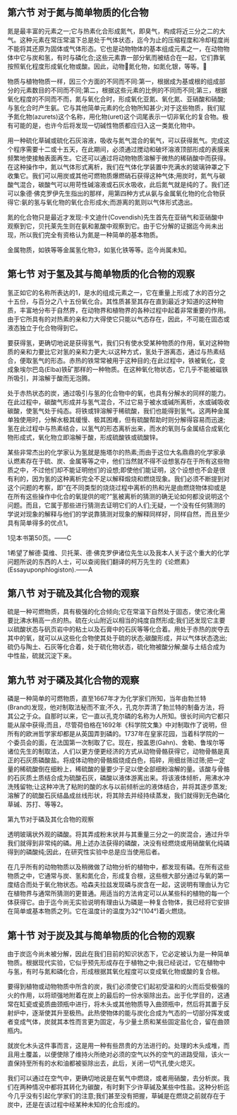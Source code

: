 ## 第六节 对于氮与简单物质的化合物

氮是最丰富的元素之一;它与热素化合形成氮气，即臭气，构成将近三分之二的大气。这种元素在常压常温下总是处于气体状态，迄今为止的压缩程度和冷却程度尚不能将其还原为固体或气体形态。它也是动物物体的基本组成元素之一，在动物物体中它与炭和氢，有时与磷化合;这些元素靠一部分氧而被结合在一起，它们靠氧按照氧化程度形成氧化物或酸。因此，动物氮化物，如氮化银，等等。

物质与植物物质一样，因三个方面的不同而不同:第一，根据成为基或根的组成部分的元素数目的不同而不同;第二，根据这些元素的比例的不同而不同;第三，根据氧化程度的不同而不而，氮与氧化合时，形成氧化亚氮、氧化氮、亚硝酸和硝酸;与氢化合时产生氨。它与其他简单元素的化合物所知甚少;对于这些物质，我们赋予氮化物(azurets)这个名称，用化物(uret)这个词尾表示一切非氧化的复合物。极有可能的是，也许今后将发现一切碱性物质都应归入这一类氮化物中。

用一种硫化草碱或硫化石灰溶液，吸收与氮气混合的氧气，可以获得氮气。完成这个程序需要十二或十五天，在此期间，必须通过搅动和破坏溶液顶部形成的表膜来频繁地使接触表面再生。它还可以通过将动物物质溶解于微热的稀硝酸中而获得。在这种操作中，氮以气体形式离析，我们在气体化学装置中充满水的玻璃钟罩之下收集它。我们可以用炭或其他可燃物质爆燃硝石获得这种气体;用炭时，氮气与碳酸气混合，碳酸气可以用苛性碱溶液或石灰水吸收，此后氮气就是纯的了。我们还可以象德·佛克罗伊先生指出的那样，用第四种方式从氨与金属氧化物的化合物获得它:氨的氢与氧化物的氧化合形成水;而游离的氮则以气体形式逸出。

氮的化合物只是最近才发现:卡文迪什(Covendish)先生首先在亚硝气和亚硝酸中观察到它，贝托莱先生则在氨和氰酸中观察到它。由于它分解的证据迄今尚未出现，所以我们完全有资格认为氮是一种简单的基本物质。


金属物质，如铁等等金属氢化物3，如氢化铁等等。迄今尚属未知。

## 第七节 对于氢及其与简单物质的化合物的观察

氢正如它的名称所表达的1，是水的组成元素之一，它在重量上形成了水的百分之十五份，与百分之八十五份氧化合。其性质甚至其存在直到最近才知道的这种物质，丰富地分布于自然界，在动物界和植物界的各种过程中起着非常重要的作用。由于它所具有的对热素的亲和力大得使它只能以气态存在，因此，不可能在固态或液态独立于化合物得到它。

要获得氢，更确切地说是获得氢气，我们只有使水受某种物质的作用，氧对这种物质的亲和力要比它对氢的亲和力更大;以这种方式，氢处于游离态，通过与热素结合，便取氢气的形态。赤热的铁常常被用于这种目的;在此过程中，铁被氧化，变成象埃尔巴岛(Elba)铁矿那样的一种物质。在这种氧化物状态，它几乎不能被磁铁所吸引，并溶解于酸而无泡腾。

处于赤热状态的炭，通过吸引与氢的化合物中的氧，也具有分解水的同样的能力。在此过程中，碳酸气形成并与氢气混合，不过它易于被水或碱所离析，水或碱吸收碳酸，使氢气处于纯态。将铁或锌溶解于稀硫酸，我们也能得到氢气。这两种金属单独使用时，分解水极其缓慢、极其困难，但有硫酸帮助时则分解得容易而迅速;氢在此过程中与热素结合，以氢气的形态离析出来，而水的氧则与金属结合成氧化物形成式，氧化物立即溶解于酸，形成硫酸铁或硫酸锌。

某些非常杰出的化学家认为氢就是施塔尔的热素;而由于这位大名鼎鼎的化学家承认燃素存在于硫、炭、金属等等之中，他们当然就不得不设想氢存在于所有这些物质之中，不过他们却不能证明他们的设想;即使他们能证明，这个设想也不会是很有利的，因为氢的这种离析完全不足以解释煅烧和燃烧现象。我们必须不断提到对这个问题的考察，即“在不同类型的烧烧过程中离析的热和光是由燃烧物体抑或是在所有这些操作中化合的氧提供的呢?”氢被离析的猜测的确无论如何都没说明这个问题。而且，它属于那些进行猜测去证明它们的人们;无疑，一个没有任何猜测的学说对现象的解释与他们的学说靠猜测对现象的解释同样好，同样自然，而且至少具有简单得多的优点1。

1见本书第50页。——C

1希望了解德·莫维、贝托莱、德·佛克罗伊诸位先生以及我本人关于这个重大的化学问题所说的东西的人士，可以查阅我们翻译的柯万先生的《论燃素》(Essayuponphlogiston).——A

## 第八节 对于硫及其化合物的观察

硫是一种可燃物质，具有极强的化合倾向;它在常温下自然处于固态，使它液化需要比沸水稍高一点的热。硫在火山附近以相当的纯度自然形成;我们还发现它主要以硫酸状态与矾页岩中的粘土以及石膏中的石灰等等化合着。用处于赤热的炭夺去其中的氧，就可以从这些化合物使其处于硫的状态;碳酸形成，并以气体状态逸出;硫仍与陶土、石灰等化合着，处于硫化物状态，硫化物被酸分解;酸与土结合成为中性盐，硫就沉淀下来。

## 第九节 对于磷及其化合物的观察

磷是一种简单的可燃物质，直至1667年才为化学家们所知，当年由勃兰特(Brandt)发现，他对制取法秘而不宣;不久，孔克尔弄清了勃兰特的制备方法，将其公之于众。自那时以来，它一直以孔克尔磷的名称为人所知。很长时间内它都只能从尿中获得;而且，尽管荷伯格在1692年《科学院文集》中对制取作了说明，但所有的欧洲哲学家却都是从英国弄到磷的。1737年在皇家花园，当着科学院的一个委员会的面，在法国第一次制取了它。现在，按盖恩(Gahn)、舍勒、鲁埃尔等诸位先生的制取法，人们以更方便更经济的方式从动物骨骼获得它，动物骨骼是真正的石灰质磷酸盐。将成体动物的骨骼煅烧成白色，捣碎，用细丝筛过筛;把一定量的稀硫酸倒在细粉上，稀硫酸的量要少于足以使全部细粉溶解的量。该酸与骨骼的石灰质土质结合成为硫酸石灰，磷酸以液体游离出来。将该液体倾析，用沸水冲洗残留物;让这种冲洗了粘附的酸的水与以前倾析出的液体结合，并将其逐步蒸发;溶解了的硫酸石灰结晶成丝线形状，将其除去并经持续蒸发，我们就得到无色磷化草碱、苏打、等等2。

第九节对于磷及其化合物的观察

透明玻璃状外观的磷酸。将其弄成粉末状并与其重量三分之一的炭混合，通过升华我们就得到非常纯的磷。用上述办法获得的磷酸，决没有经燃烧或用硝酸氧化纯磷得到的磷酸纯;因此，在研究性实验中总是应当使用后者。

在几乎所有的动物物质以及稍微做了动物分析的植物中，都发现有磷。在所有这些物质之中，它通常与炭、氢和氮化合，形成复合根，这些根大部分通过与氧的第一度结合而处于氧化物状态。哈森夫拉兹发现磷与炭含在一起，这说明有理由认为它在植物界与通常所猜测的更普通。用适当的方法肯定可以从某些科的植物的每一个体获得它。由于迄今尚无实验说明有理由认为磷是一种复合物体，我已经将它安排在简单或基本物质之列。它在温度计的温度为32°(104°)着火燃烧。


## 第十节 对于炭及其与简单物质的化合物的观察
由于炭迄今尚未被分解，因此在我们目前的知识状态下，它必定被认为是一种简单物质。根据现代实验，它似乎预先形成存在于植物之中;我已经说过，它在植物中与氢，有时与氮和磷化合，形成根据其氧化程度可以变成氧化物或酸的复合根。

要得到植物或动物物质中所含的炭，我们必须使它们起初受温和的火而后受极强的火的作用，以将顽强地附着在炭上的最后的一份水驱除出去。出于化学目的，这通常在缸瓷或瓷质曲颈瓶中进行，将木头或其他物质导入曲颈瓶中，然后将其置于反射炉中，逐渐使其升至极热。此热使物体的能与炭化合成为气态的一切部分挥发或者变成气体，炭就其本性而言更为固定，与少量土质和某些固定盐化合，留在曲颈瓶内。

就炭化木头这件事而言，这是用一种有些昂贵的方法进行的。处理的木头成堆，而且用土覆盖，以便使除了维持火所绝对必须的空气以外的空气的进路受阻，该火一直保持至所有的水和油都被驱除出去，此后，关闭一切气孔使火熄灭。

我们可以通过在空气中，更确切地说是在氧气中燃烧，或者用硝酸，去分析炭。我们在两种情况中都将其转化为碳酸，有时剩下少许草碱及某些中性盐。这种分析迄今几乎没有引起化学家们的注意;我们甚至没有把握，草碱是在燃烧之前就存在于炭中，还是在该过程中经某种未知的化合形成的。